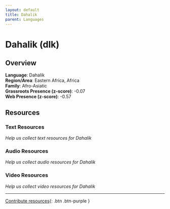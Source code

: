 ```yaml
---
layout: default
title: Dahalik
parent: Languages
---
```


# Dahalik (dlk)

## Overview

**Language**: Dahalik  
**Region/Area**: Eastern Africa, Africa  
**Family**: Afro-Asiatic  
**Grassroots Presence (z-score)**: -0.07  
**Web Presence (z-score)**: -0.57  

## Resources

### Text Resources
*Help us collect text resources for Dahalik*

### Audio Resources
*Help us collect audio resources for Dahalik*

### Video Resources
*Help us collect video resources for Dahalik*

---

[Contribute resources](https://forms.office.com/e/1SfLJx3u1r){: .btn .btn-purple }
